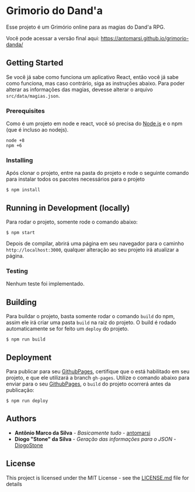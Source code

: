 # Grimorio do Dand'a

Esse projeto é um Grimório online para as magias do Dand'a RPG.

Você pode acessar a versão final aqui: https://antomarsi.github.io/grimorio-danda/

## Getting Started

Se você já sabe como funciona um aplicativo React, então você já sabe como funciona, mas caso contrário, siga as instruções abaixo.
Para poder alterar as informações das magias, devesse alterar o arquivo `src/data/magias.json`.

### Prerequisites

Como é um projeto em node e react, você só precisa do [Node.js](https://nodejs.org) e o npm (que é incluso ao nodejs).

```
node +8
npm +6
```

### Installing

Após clonar o projeto, entre na pasta do projeto e rode o seguinte comando para instalar todos os pacotes necessários para o projeto

```
$ npm install
```

## Running in Development (locally)

Para rodar o projeto, somente rode o comando abaixo:
```
$ npm start
```
Depois de compilar, abrirá uma página em seu navegador para o caminho `http://localhost:3000`, qualquer alteração ao seu projeto irá atualizar a página.

### Testing

Nenhum teste foi implementado.

## Building

Para buildar o projeto, basta somente rodar o comando `build` do npm, assim ele irá criar uma pasta `build` na raiz do projeto. O build é rodado automaticamente se for feito um `deploy` do projeto.

```
$ npm run build
```

## Deployment

Para publicar para seu [GithubPages](https://pages.github.com/), certifique que o está habilitado em seu projeto, e que ele utilizará a branch `gh-pages`.
Utilize o comando abaixo para enviar para o seu [GithubPages](https://pages.github.com/), o `build` do projeto ocorrerá antes da publicação:

```
$ npm run deploy
```

## Authors

* **Antônio Marco da Silva** - *Basicamente tudo* - [antomarsi](https://github.com/antomarsi)
* **Diogo "Stone" da Silva** - *Geração das informações para o JSON* - [DiogoStone](https://github.com/DiogoStone)

## License

This project is licensed under the MIT License - see the [LICENSE.md](LICENSE.md) file for details